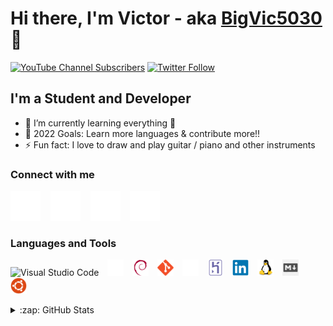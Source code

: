# Hi there, I'm Victor - aka [BigVic5030][youtube] 👋

[![YouTube Channel Subscribers](https://img.shields.io/youtube/channel/subscribers/UCl-kp7DBD2Q5l6WEYrb2_OQ?logo=youtube&logoColor=red&style=for-the-badge)][youtube]
[![Twitter Follow](https://img.shields.io/twitter/follow/Dr_Balders?color=1DA1F2&logo=twitter&style=for-the-badge)](https://twitter.com/intent/follow?original_referer=https%3A%2F%2Fgithub.com%2FVbalder7&screen_name=Dr_Balders)

## I'm a Student and  Developer

- 🌱 I’m currently learning everything 🤣
- 🥅 2022 Goals: Learn more languages & contribute more!!
- ⚡ Fun fact: I love to draw and play guitar / piano and other instruments

### Connect with me

[![website](./img/youtube-dark.svg)](https://www.youtube.com/channel/UCl-kp7DBD2Q5l6WEYrb2_OQ)
&nbsp;&nbsp;
[![website](./img/twitter-dark.svg)](https://twitter.com/Dr_Balders)
&nbsp;&nbsp;
[![website](./img/linkedin-dark.svg)](www.linkedin.com/in/victor-balderas)
&nbsp;&nbsp;
[![website](./img/instagram-dark.svg)](https://www.instagram.com/victorbalderas1/)

### Languages and Tools

<p align="left">
<img alt="Visual Studio Code" width="26px" src="https://cdn.jsdelivr.net/gh/devicons/devicon/icons/vscode/vscode-original.svg" style="padding-right:10px;" />

<img alt="Bash" width="26px" src="img/terminal-dark.svg" style="padding-right:10px;" />

<img alt="Debian" width="26px" src="https://raw.githubusercontent.com/devicons/devicon/2ae2a900d2f041da66e950e4d48052658d850630/icons/debian/debian-original.svg" style="padding-right:10px;" />

<img alt="Git" width="26px" src="https://raw.githubusercontent.com/devicons/devicon/2ae2a900d2f041da66e950e4d48052658d850630/icons/git/git-original.svg" style="padding-right:10px;" />

<img alt="GitHub" width="26px" src="img/github-dark.svg" style="padding-right:10px;" />

<img alt="Heroku" width="26px" src="https://raw.githubusercontent.com/devicons/devicon/2ae2a900d2f041da66e950e4d48052658d850630/icons/heroku/heroku-original.svg" style="padding-right:10px;" />

<img alt="LinkedIn" width="26px" src="https://raw.githubusercontent.com/devicons/devicon/2ae2a900d2f041da66e950e4d48052658d850630/icons/linkedin/linkedin-original.svg" style="padding-right:10px;" />

<img alt="Linux" width="26px" src="https://raw.githubusercontent.com/devicons/devicon/2ae2a900d2f041da66e950e4d48052658d850630/icons/linux/linux-original.svg" style="padding-right:10px;" />

<img alt="MarkDown" width="26px" src="img/png-clipart-logo-markdown-wikimedia-movement-scalable-graphics-brand-markdowns-white-text.png" style="padding-right:10px;" />

<img alt="Ubuntu" width="26px" src="https://raw.githubusercontent.com/devicons/devicon/2ae2a900d2f041da66e950e4d48052658d850630/icons/ubuntu/ubuntu-plain.svg" style="padding-right:10px;" />

</p>

<details>
  <summary>:zap: GitHub Stats</summary>
  <p align="left">
  <img alt="Vbalder7's GitHub Stats" src="https://github-readme-stats.vercel.app/api?username=Vbalder7&show_icons=true&hide_border=false&theme=algolia&count_private=true" />

  <img alt="Vbalder7's Top Languages" src="https://github-readme-stats.vercel.app/api/top-langs/?username=anuraghazra&langs_count=8&layout=compact"/>

  </p>

</details>

[twitter]: https://twitter.com/Dr_Balders
[youtube]: https://www.youtube.com/channel/UCl-kp7DBD2Q5l6WEYrb2_OQ
[instagram]: https://www.instagram.com/victorbalderas1/
[linkedin]: www.linkedin.com/in/victor-balderas
